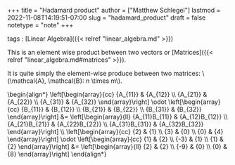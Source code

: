 +++
title = "Hadamard product"
author = ["Matthew Schlegel"]
lastmod = 2022-11-08T14:19:51-07:00
slug = "hadamard_product"
draft = false
notetype = "note"
+++

tags
: [Linear Algebra]({{< relref "linear_algebra.md" >}})

This is an element wise product between two vectors or [Matrices]({{< relref "linear_algebra.md#matrices" >}}).

It is quite simply the element-wise produce between two matrices: \\(\mathcal{A}, \mathcal{B}: n \times m\\).

\begin{align\*}
\left[\begin{array}{cc}
  {A\_{11}} & {A\_{12}} \\\\
  {A\_{21}} & {A\_{22}} \\\\
  {A\_{31}} & {A\_{32}}
\end{array}\right]
\odot \left[\begin{array}{cc}
  {B\_{11}} & {B\_{12}} \\\\
  {B\_{21}} & {B\_{22}} \\\\
  {B\_{31}} & {B\_{32}}
\end{array}\right]
&= \left[\begin{array}{ll}
  {A\_{11}B\_{11}} & {A\_{12}B\_{12}} \\\\
  {A\_{21}B\_{21}} & {A\_{22}B\_{22}} \\\\
  {A\_{31}B\_{31}} & {A\_{32}B\_{32}}
\end{array}\right] \\\\
\left[\begin{array}{cc}
  {2} & {1} \\\\
  {3} & {0} \\\\
  {0} & {4}
\end{array}\right]
\odot \left[\begin{array}{cc}
  {1} & {2} \\\\
  {-3} & {1} \\\\
  {1} & {2}
\end{array}\right]
&= \left[\begin{array}{ll}
  {2} & {2} \\\\
  {-9} & {0} \\\\
  {0} & {8}
\end{array}\right]
\end{align\*}
